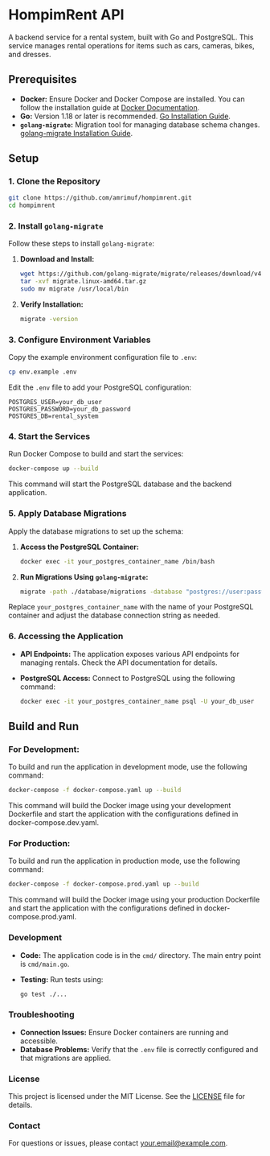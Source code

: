 # HompimRent API

A backend service for a rental system, built with Go and PostgreSQL. This service manages rental operations for items such as cars, cameras, bikes, and dresses.

## Prerequisites

-   **Docker:** Ensure Docker and Docker Compose are installed. You can follow the installation guide at [Docker Documentation](https://docs.docker.com/get-docker/).
-   **Go:** Version 1.18 or later is recommended. [Go Installation Guide](https://golang.org/doc/install).
-   **`golang-migrate`:** Migration tool for managing database schema changes. [golang-migrate Installation Guide](https://github.com/golang-migrate/migrate#installation).

## Setup

### 1. Clone the Repository

```bash
git clone https://github.com/amrimuf/hompimrent.git
cd hompimrent
```

### 2. Install `golang-migrate`

Follow these steps to install `golang-migrate`:

1. **Download and Install:**

    ```bash
    wget https://github.com/golang-migrate/migrate/releases/download/v4.18.3/migrate.linux-amd64.tar.gz
    tar -xvf migrate.linux-amd64.tar.gz
    sudo mv migrate /usr/local/bin
    ```

2. **Verify Installation:**

    ```bash
    migrate -version
    ```

### 3. Configure Environment Variables

Copy the example environment configuration file to `.env`:

```bash
cp env.example .env
```

Edit the `.env` file to add your PostgreSQL configuration:

```env
POSTGRES_USER=your_db_user
POSTGRES_PASSWORD=your_db_password
POSTGRES_DB=rental_system
```

### 4. Start the Services

Run Docker Compose to build and start the services:

```bash
docker-compose up --build
```

This command will start the PostgreSQL database and the backend application.

### 5. Apply Database Migrations

Apply the database migrations to set up the schema:

1. **Access the PostgreSQL Container:**

    ```bash
    docker exec -it your_postgres_container_name /bin/bash
    ```

2. **Run Migrations Using `golang-migrate`:**

    ```bash
    migrate -path ./database/migrations -database "postgres://user:password@localhost:5432/dbname?sslmode=disable" up
    ```

Replace `your_postgres_container_name` with the name of your PostgreSQL container and adjust the database connection string as needed.

### 6. Accessing the Application

-   **API Endpoints:** The application exposes various API endpoints for managing rentals. Check the API documentation for details.
-   **PostgreSQL Access:** Connect to PostgreSQL using the following command:

    ```bash
    docker exec -it your_postgres_container_name psql -U your_db_user
    ```

## Build and Run

### For Development:

To build and run the application in development mode, use the following command:

```bash
docker-compose -f docker-compose.yaml up --build
```

This command will build the Docker image using your development Dockerfile and start the application with the configurations defined in docker-compose.dev.yaml.

### For Production:

To build and run the application in production mode, use the following command:

```bash
docker-compose -f docker-compose.prod.yaml up --build
```

This command will build the Docker image using your production Dockerfile and start the application with the configurations defined in docker-compose.prod.yaml.

### Development

-   **Code:** The application code is in the `cmd/` directory. The main entry point is `cmd/main.go`.
-   **Testing:** Run tests using:

    ```bash
    go test ./...
    ```

### Troubleshooting

-   **Connection Issues:** Ensure Docker containers are running and accessible.
-   **Database Problems:** Verify that the `.env` file is correctly configured and that migrations are applied.

### License

This project is licensed under the MIT License. See the [LICENSE](LICENSE) file for details.

### Contact

For questions or issues, please contact [your.email@example.com](mailto:your.email@example.com).
